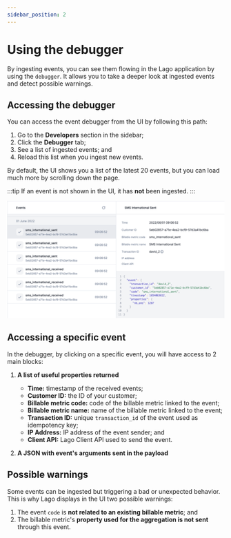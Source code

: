 ```yaml
---
sidebar_position: 2
---
```


# Using the debugger
By ingesting events, you can see them flowing in the Lago application by using the `debugger`. It allows you to take a deeper look at ingested events and detect possible warnings.

## Accessing the debugger
You can access the event debugger from the UI by following this path:
1. Go to the **Developers** section in the sidebar;
2. Click the **Debugger** tab;
3. See a list of ingested events; and
4. Reload this list when you ingest new events.

By default, the UI shows you a list of the latest 20 events, but you can load much more by scrolling down the page.

:::tip
If an event is not shown in the UI, it has **not** been ingested.
:::

![Event debugger](../../../static//img/events-debugger.png)

## Accessing a specific event
In the debugger, by clicking on a specific event, you will have access to 2 main blocks:
1. **A list of useful properties returned**
    - **Time:** timestamp of the received events;
    - **Customer ID:** the ID of your customer;
    - **Billable metric code:** code of the billable metric linked to the event;
    - **Billable metric name:** name of the billable metric linked to the event;
    - **Transaction ID:** unique `transaction_id` of the event used as idempotency key;
    - **IP Address:** IP address of the event sender; and
    - **Client API:** Lago Client API used to send the event.

2. **A JSON with event's arguments sent in the payload**

## Possible warnings
Some events can be ingested but triggering a bad or unexpected behavior. This is why Lago displays in the UI two possible warnings:
1. The event `code` is **not related to an existing billable metric**; and
2. The billable metric's **property used for the aggregation is not sent** through this event.